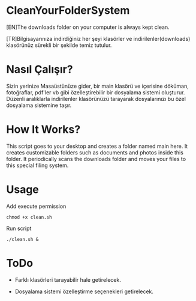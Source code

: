 # CleanYourFolderSystem

[EN]The downloads folder on your computer is always kept clean.




[TR]Bilgisayarınıza indirdiğiniz her şeyi klasörler ve indirilenler(downloads) klasörünüz sürekli bir şekilde temiz tutulur.


# Nasıl Çalışır?

Sizin yerinize Masaüstünüze gider, bir main klasörü ve içerisine döküman, fotoğraflar, pdf'ler vb gibi özelleştirebilir bir dosyalama sistemi oluşturur. Düzenli aralıklarla indirilenler klasörünüzü tarayarak dosyalarınızı bu özel dosyalama sistemine taşır.


# How It Works?

This script goes to your desktop and creates a folder named main here. It creates customizable folders such as documents and photos inside this folder. It periodically scans the downloads folder and moves your files to this special filing system. 

# Usage
Add execute permission
```
chmod +x clean.sh
```
Run script
```
./clean.sh &
```
# ToDo


- Farklı klasörleri tarayabilir hale getirelecek.




- Dosyalama sistemi özelleştirme seçenekleri getirelecek.
